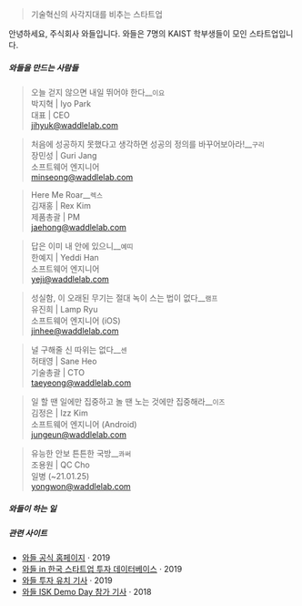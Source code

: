 > ​기술혁신의 사각지대를 비추는 스타트업


안녕하세요, 주식회사 와들입니다. 와들은 7명의 KAIST 학부생들이 모인 스타트업입니다.

##### 와들을 만드는 사람들

> 오늘 걷지 않으면 내일 뛰어야 한다__`이요`  
  ​박지혁  |  Iyo Park  
  ​대표  |  CEO  
  jihyuk@waddlelab.com  
  

> 처음에 성공하지 못했다고 생각하면 성공의 정의를 바꾸어보아라!__`구리`  
  장민성  |  Guri Jang  
  소프트웨어 엔지니어  
  minseong@waddlelab.com  
  

> Here Me Roar__`렉스`  
  김재홍  |  Rex Kim  
  제품총괄  |  PM  
  jaehong@waddlelab.com  


> 답은 이미 내 안에 있으니__`예띠`   
  한예지  |  Yeddi Han  
  소프트웨어 ​엔지니어  
  yeji@waddlelab.com  


> 성실함, 이 오래된 무기는 절대 녹이 스는 법이 없다__`램프`  
  유진희  |  Lamp Ryu  
  소프트웨어 엔지니어 (iOS)  
  jinhee@waddlelab.com  
  

> 널 구해줄 신 따위는 없다__`센`  
  허태영  |  Sane Heo  
  기술총괄  |  CTO  
  taeyeong@waddlelab.com  


> 일 할 땐 일에만 집중하고 놀 땐 노는 것에만 집중해라__`이즈`   
  ​김정은  |  Izz Kim  
  소프트웨어 엔지니어 (Android)  
  jungeun@waddlelab.com  


> 유능한 안보 튼튼한 국방__`콰써`  
  조용원  |  QC Cho  
  일병 (~21.01.25)  
  yongwon@waddlelab.com  

##### 와들이 하는 일

##### 관련 사이트
- [와들 공식 홈페이지][1] · 2019
- [와들 in 한국 스타트업 투자 데이터베이스][2] · 2019
- [와들 투자 유치 기사][3] · 2019
- [와들 ISK Demo Day 참가 기사][4] · 2018

[1]: https://www.waddlelab.com/
[2]: https://thevc.kr/Waddle
[3]: https://www.venturesquare.net/785518
[4]: https://www.hankyung.com/it/article/201810296756j